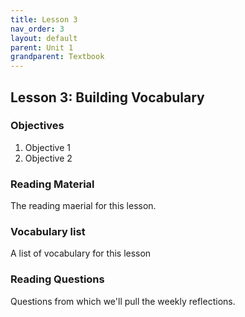 ```yaml
---
title: Lesson 3
nav_order: 3
layout: default
parent: Unit 1
grandparent: Textbook
---
```


## Lesson 3: Building Vocabulary

### Objectives

1. Objective 1
2. Objective 2

### Reading Material

The reading maerial for this lesson.

### Vocabulary list

A list of vocabulary for this lesson

### Reading Questions

Questions from which we'll pull the weekly reflections.
